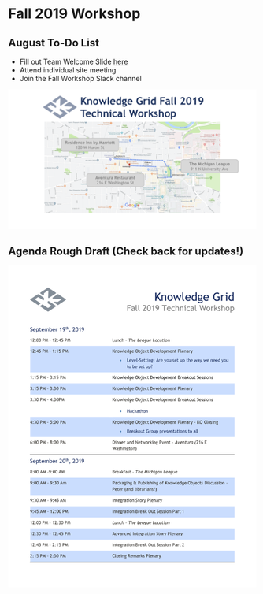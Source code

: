 # Fall 2019 Workshop

## August To-Do List
- Fill out Team Welcome Slide [here](https://drive.google.com/open?id=1u4u-ELkoiYibKTRmsMQNoQwRHDRcP4KQ3CV8w_3DRQs)
- Attend individual site meeting
- Join the Fall Workshop Slack channel

![Image](./assets/img/workshopLocations.png)

## Agenda Rough Draft (Check back for updates!)
![Image](./assets/img/workshopAgenda.png)

